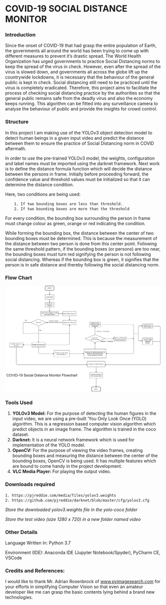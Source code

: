 # COVID-19 SOCIAL DISTANCE MONITOR

### Introduction

Since the onset of COVID-19 that had grasp the entire population of Earth, the governments all around the world has been trying to come up with different measures to prevent it’s drastic spread. The World Health Organization has urged governments to practice Social Distancing norms to keep the spread of the virus in check. However, even after the spread of the virus is slowed down, and governments all across the globe lift up the countrywide lockdowns, it is necessary that the behaviour of the general public is kept in check. Social distancing still need to be practiced until the virus is completely eradicated. Therefore, this project aims to facilitate the process of checking social distancing practice by the authorities so that the general public remains safe from the deadly virus and also the economy keeps running. This algorithm can be fitted into any surveillance camera to analyse the behaviour of public and provide the insights for crowd control.

### Structure

In this project I am making use of the YOLOv3 object detection model to detect human beings in a given input video and predict the distance between them to ensure the practice of Social Distancing norm in COVID aftermath. 

In order to use the pre-trained YOLOv3 model, the weights, configuration and label names must be imported using the darknet framework. Next work is to define the distance formula function which will decide the distance between the persons in frame. Initially before proceeding forward, the confidence value and threshold values must be initialized so that it can determine the distance condition. 

Here, two conditions are being used:

        1. If two bounding boxes are less than threshold.
        2. If two bounding boxes are more than the threshold

For every condition, the bounding box surrounding the person in frame must change colour as green, orange or red indicating the condition.

While forming the bounding box, the distance between the center of two bounding boxes must be determined. This is because the measurement of the distance between two person is done from this center point. Following the same threshold pattern, if the bounding boxes (or persons) are too near, the bounding boxes must turn red signifying the person is not following social distancing. Whereas if the bounding box is green, it signifies that the person is in safe distance and thereby following the social distancing norm.

### Flow Chart

![Block Diagram](https://github.com/borneelphukan/Covid-19-Social-Distancing-Monitor/blob/master/Block%20Diagram.png)

### Tools Used

   1. **YOLOv3 Model:** For the purpose of detecting the human figures in the input video, we are using a pre-built ‘You Only Look Once (YOLO) algorithm. This is a regression based computer vision algorithm which predict objects in an image frame. The algorithm is trained in the coco dataset.
   2. **Darknet:** It is a neural network framework which is used for implementation of the YOLO model. 
   3. **OpenCV:** For the purpose of viewing the video frames, creating bounding boxes and measuring the distance between the center of the bounding boxes, OpenCV is being used. It has multiple features which are bound to come handy in the project development.
   4. **VLC Media Player:** For playing the output video.

### Downloads required

    1. https://pjreddie.com/media/files/yolov3.weights
    2. https://github.com/pjreddie/darknet/blob/master/cfg/yolov3.cfg
    
*Store the downloaded yolov3.weights file in the yolo-coco folder*

*Store the test video (size 1280 x 720) in a new folder named video*

### Other Details
Language Written In:    Python 3.7

Environment (IDE):  Anaconda IDE (Jupyter Notebook/Spyder), PyCharm CE, VSCode

### Credits and References:
I would like to thank Mr. Adrian Rosenbrock of www.pyimagesearch.com for your efforts in simplifying Computer Vision so that even an amateur developer like me can grasp the basic contents lying behind a brand new technologies.
